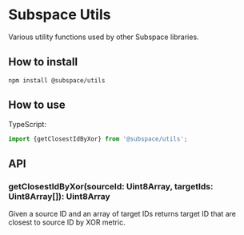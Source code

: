 # Subspace Utils
Various utility functions used by other Subspace libraries.

## How to install
```
npm install @subspace/utils
```

## How to use
TypeScript:
```typescript
import {getClosestIdByXor} from '@subspace/utils';
```

## API
### getClosestIdByXor(sourceId: Uint8Array, targetIds: Uint8Array[]): Uint8Array
Given a source ID and an array of target IDs returns target ID that are closest to source ID by XOR metric.
